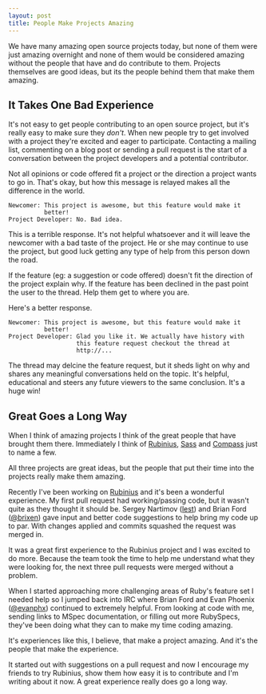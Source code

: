 ```yaml
---
layout: post
title: People Make Projects Amazing
---
```


We have many amazing open source projects today, but none of them were
just amazing overnight and none of them would be considered amazing
without the people that have and do contribute to them. Projects
themselves are good ideas, but its the people behind them that make
them amazing.

<!-- more -->

## It Takes One Bad Experience

It's not easy to get people contributing to an open source project, but
it's really easy to make sure they _don't_. When new people try to get
involved with a project they're excited and eager to participate.
Contacting a mailing list, commenting on a blog post or sending a pull
request is the start of a conversation between the project developers
and a potential contributor.

Not all opinions or code offered fit a project or the direction a
project wants to go in. That's okay, but how this message is relayed
makes all the difference in the world.

```
Newcomer: This project is awesome, but this feature would make it
          better!
Project Developer: No. Bad idea.
```

This is a terrible response. It's not helpful whatsoever and it will
leave the newcomer with a bad taste of the project. He or she may
continue to use the project, but good luck getting any type of help from
this person down the road.

If the feature (eg: a suggestion or code offered) doesn't fit the direction
of the project explain why. If the feature has been declined in the past
point the user to the thread. Help them get to where you are.

Here's a better response.

```
Newcomer: This project is awesome, but this feature would make it
          better!
Project Developer: Glad you like it. We actually have history with
                   this feature request checkout the thread at
                   http://...
```
The thread may delcine the feature request, but it sheds light on why
and shares any meaningful conversations held on the topic. It's helpful,
educational and steers any future viewers to the same conclusion. It's a
huge win!

## Great Goes a Long Way

When I think of amazing projects I think of the great people that have
brought them there. Immediately I think of [Rubinius][1], [Sass][2] and
[Compass][3] just to name a few.

All three projects are great ideas, but the people that put their time
into the projects really make them amazing.

Recently I've been working on [Rubinius][1] and it's been a wonderful
experience. My first pull request had working/passing code, but it
wasn't quite as they thought it should be. Sergey Nartimov ([lest][4])
and Brian Ford ([@brixen][5]) gave input and better code suggestions to
help bring my code up to par. With changes applied and commits squashed
the request was merged in.

It was a great first experience to the Rubinius project and I was excited
to do more. Because the team took the time to help me understand what
they were looking for, the next three pull requests were merged without a
problem.

When I started approaching more challenging areas of Ruby's feature set
I needed help so I jumped back into IRC where Brian Ford and Evan Phoenix
([@evanphx][6]) continued to extremely helpful. From looking at code
with me, sending links to MSpec documentation, or filling out more
RubySpecs, they've been doing what they can to make my time coding
amazing.

It's experiences like this, I believe,  that make a project amazing. And
it's the people that make the experience.

It started out with suggestions on a pull request and now I encourage
my friends to try Rubinius, show them how easy it is to contribute and
I'm writing about it now. A great experience really does go a long way.

[1]: http://rubini.us
[2]: http://sass-lang.com
[3]: http://compass-style.org
[4]: https://github.com/lest
[5]: http://twitter.com/brixen
[6]: http://twitter.com/evanphx
